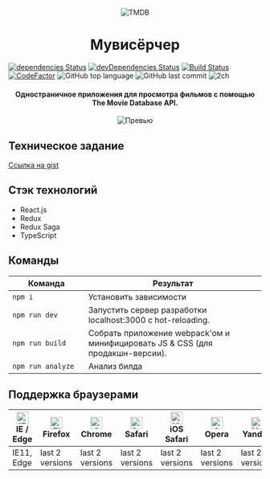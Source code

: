 <p align="center">
  <img src="https://raw.githubusercontent.com/webistomin/react-movie-app/master/docs/tmdb.svg" alt="TMDB">
</p>
<h1 align="center">Мувисёрчер</h1>


[![dependencies Status](https://david-dm.org/webistomin/react-movie-app/status.svg)](https://david-dm.org/webistomin/react-movie-app)
[![devDependencies Status](https://david-dm.org/webistomin/react-movie-app/dev-status.svg)](https://david-dm.org/webistomin/react-movie-app?type=dev)
[![Build Status](https://travis-ci.com/webistomin/react-movie-app.svg?branch=master)](https://travis-ci.com/webistomin/react-movie-app)
[![CodeFactor](https://www.codefactor.io/repository/github/webistomin/react-movie-app/badge)](https://www.codefactor.io/repository/github/webistomin/react-movie-app)
![GitHub top language](https://img.shields.io/github/languages/top/webistomin/react-movie-app)
![GitHub last commit](https://img.shields.io/github/last-commit/webistomin/react-movie-app)
![2ch](https://img.shields.io/static/v1?label=Sup&message=2ch.hk/wrk&color=orange)

<h4 align="center">
Одностраничное приложения для просмотра фильмов с помощью The Movie Database API.   
</h4>

<p align="center">
<img alt='Превью' src="https://github.com/webistomin/react-movie-app/blob/master/docs/preview.png">
</p>

## Техническое задание

[Ссылка на gist](https://gist.github.com/krambertech/ecb3890824fd7ada0f4ec1ff55125758)

## Стэк технологий

* React.js
* Redux
* Redux Saga
* TypeScript

## Команды

<table>
  <thead>
    <tr>
      <th>Команда</th>
      <th>Результат</th>
    </tr>
  </thead>
  <tbody>
    <tr>
      <td width="30%"><code>npm i</code></td>
      <td>Установить зависимости</td>
    </tr>
    <tr>
      <td><code>npm run dev</code></td>
      <td>Запустить сервер разработки localhost:3000 с hot-reloading.</td>
    </tr>
    <tr>
      <td><code>npm run build</code></td>
      <td>Собрать приложение webpack'ом и минифицировать JS & CSS (для продакшн-версии).</td>
    </tr>
    <tr>
      <td><code>npm run analyze</code></td>
      <td>Анализ билда</td>
    </tr>
  </tbody>
</table>

## Поддержка браузерами

| [<img src="https://raw.githubusercontent.com/alrra/browser-logos/master/src/edge/edge_48x48.png" alt="IE / Edge" width="24px" height="24px" />](http://godban.github.io/browsers-support-badges/)<br/>IE / Edge | [<img src="https://raw.githubusercontent.com/alrra/browser-logos/master/src/firefox/firefox_48x48.png" alt="Firefox" width="24px" height="24px" />](http://godban.github.io/browsers-support-badges/)<br/>Firefox | [<img src="https://raw.githubusercontent.com/alrra/browser-logos/master/src/chrome/chrome_48x48.png" alt="Chrome" width="24px" height="24px" />](http://godban.github.io/browsers-support-badges/)<br/>Chrome | [<img src="https://raw.githubusercontent.com/alrra/browser-logos/master/src/safari/safari_48x48.png" alt="Safari" width="24px" height="24px" />](http://godban.github.io/browsers-support-badges/)<br/>Safari | [<img src="https://raw.githubusercontent.com/alrra/browser-logos/master/src/safari-ios/safari-ios_48x48.png" alt="iOS Safari" width="24px" height="24px" />](http://godban.github.io/browsers-support-badges/)<br/>iOS Safari | [<img src="https://raw.githubusercontent.com/alrra/browser-logos/master/src/opera/opera_48x48.png" alt="Opera" width="24px" height="24px" />](http://godban.github.io/browsers-support-badges/)<br/>Opera | [<img src="https://raw.githubusercontent.com/alrra/browser-logos/master/src/yandex/yandex_48x48.png" alt="Yandex" width="24px" height="24px" />](http://godban.github.io/browsers-support-badges/)<br/>Yandex |
| --------- | --------- | --------- | --------- | --------- | --------- | --------- |
| IE11, Edge| last 2 versions| last 2 versions| last 2 versions| last 2 versions| last 2 versions| last 2 versions


